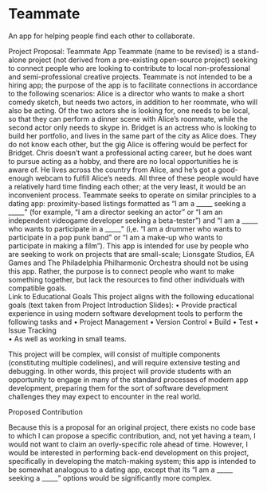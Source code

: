 # Teammate
An app for helping people find each other to collaborate.

Project Proposal: Teammate App
Teammate (name to be revised) is a stand-alone project (not derived from a pre-existing open-source project) seeking to connect people who are looking to contribute to local non-professional and semi-professional creative projects.
Teammate is not intended to be a hiring app; the purpose of the app is to facilitate connections in accordance to the following scenarios:
Alice is a director who wants to make a short comedy sketch, but needs two actors, in addition to her roommate, who will also be acting. Of the two actors she is looking for, one needs to be local, so that they can perform a dinner scene with Alice’s roommate, while the second actor only needs to skype in.
Bridget is an actress who is looking to build her portfolio, and lives in the same part of the city as Alice does. They do not know each other, but the gig Alice is offering would be perfect for Bridget.
Chris doesn’t want a professional acting career, but he does want to pursue acting as a hobby, and there are no local opportunities he is aware of. He lives across the country from Alice, and he’s got a good-enough webcam to fulfill Alice’s needs.
All three of these people would have a relatively hard time finding each other; at the very least, it would be an inconvenient process.
Teammate seeks to operate on similar principles to a dating app: proximity-based listings formatted as “I am a _____ seeking a _____" (for example, “I am a director seeking an actor” or “I am an independent videogame developer seeking a beta-tester”) and “I am a _____ who wants to participate in a _____" (i,e. “I am a drummer who wants to participate in a pop punk band” or “I am a make-up who wants to participate in making a film”).
This app is intended for use by people who are seeking to work on projects that are small-scale; Lionsgate Studios, EA Games and The Philadelphia Philharmonic Orchestra should not be using this app. Rather, the purpose is to connect people who want to make something together, but lack the resources to find other individuals with compatible goals.                                                                                    
Link to Educational Goals
This project aligns with the following educational goals (text taken from Project Introduction Slides):
•	Provide practical experience in using modern software development tools to perform the following tasks and
•	Project Management 
•	Version Control 
•	Build 
•	Test 
•	Issue Tracking  
•	As well as working in small teams.

This project will be complex, will consist of multiple components (constituting multiple codelines), and will require extensive testing and debugging. In other words, this project will provide students with an opportunity to engage in many of the standard processes of modern app development, preparing them for the sort of software development challenges they may expect to encounter in the real world.

Proposed Contribution 

Because this is a proposal for an original project, there exists no code base to which I can propose a specific contribution, and, not yet having a team, I would not want to claim an overly-specific role ahead of time. However, I would be interested in performing back-end development on this project, specifically in developing the match-making system; this app is intended to be somewhat analogous to a dating app, except that its “I am a _____ seeking a _____” options would be significantly more complex.

